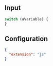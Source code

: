 
## Input
```javascript input
switch (aVariable) {
}
```

## Configuration
```json configuration
{
  "extension": "js"
}
```